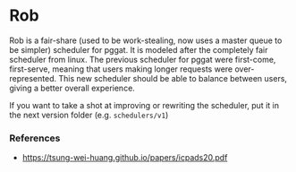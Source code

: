 # Rob
Rob is a fair-share (used to be work-stealing, now uses a master queue to be simpler) scheduler for pggat. It is modeled
after the completely fair scheduler from linux. The previous scheduler for pggat were first-come, first-serve, meaning
that users making longer requests were over-represented. This new scheduler should be able to balance between users, 
giving a better overall experience.

If you want to take a shot at improving or rewriting the scheduler, put it in the next version folder
(e.g. `schedulers/v1`)

###  References
- https://tsung-wei-huang.github.io/papers/icpads20.pdf
